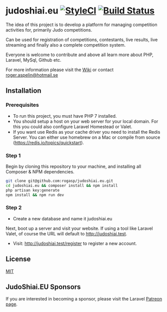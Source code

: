 # judoshiai.eu [![StyleCI](https://github.styleci.io/repos/282250229/shield?branch=master)](https://github.styleci.io/repos/282250229?branch=master) [![Build Status](https://travis-ci.com/rogasp/judoshiai.eu.svg?branch=master)](https://travis-ci.com/rogasp/judoshiai.eu)

The idea of this project is to develop a platform for managing competition activities for, primarily Judo competitions.

Can be used for registration of competitions, contestants, live results, live streaming and finally also a complete competition system.

Everyone is welcome to contribute and above all learn more about PHP, Laravel, MySql, Github etc.

For more information please visit the [Wiki](https://github.com/rogasp/judoshiai.eu/wiki) or contact roger.aspelin@hotmail.se

## Installation
### Prerequisites
* To run this project, you must have PHP 7 installed.
* You should setup a host on your web server for your local domain. For this you could also configure Laravel Homestead or Valet.
* If you want use Redis as your cache driver you need to install the Redis Server. You can either use homebrew on a Mac or compile from source (https://redis.io/topics/quickstart).
### Step 1
Begin by cloning this repository to your machine, and installing all Composer & NPM dependencies.  
```bash
git clone git@github.com:rogasp/judoshiai.eu.git
cd judoshiai.eu && composer install && npm install
php artisan key:generate
npm install && npm run dev
```
### Step 2
* Create a new database and name it judoshiai.eu

Next, boot up a server and visit your website. If using a tool like Laravel Valet, of course the URL will default to http://judoshiai.test.  

* Visit: http://judoshiai.test/register to register a new account.
## License
[MIT](https://github.com/rogasp/judoshiai.eu/blob/master/LICENSE)
## JudoShiai.EU Sponsors

If you are interested in becoming a sponsor, please visit the Laravel [Patreon page](https://patreon.com/judoshiai).


